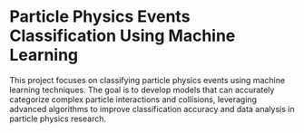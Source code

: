 # Particle Physics Events Classification Using Machine Learning
This project focuses on classifying particle physics events using machine learning techniques. The goal is to develop models that can accurately categorize complex particle interactions and collisions, leveraging advanced algorithms to improve classification accuracy and data analysis in particle physics research.
